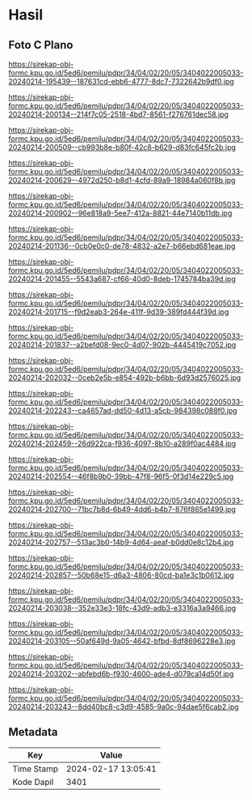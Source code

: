 # Hasil

## Foto C Plano

https://sirekap-obj-formc.kpu.go.id/5ed6/pemilu/pdpr/34/04/02/20/05/3404022005033-20240214-195439--187631cd-ebb6-4777-8dc7-7322642b9df0.jpg

https://sirekap-obj-formc.kpu.go.id/5ed6/pemilu/pdpr/34/04/02/20/05/3404022005033-20240214-200134--214f7c05-2518-4bd7-8561-f276761dec58.jpg

https://sirekap-obj-formc.kpu.go.id/5ed6/pemilu/pdpr/34/04/02/20/05/3404022005033-20240214-200509--cb993b8e-b80f-42c8-b629-d83fc645fc2b.jpg

https://sirekap-obj-formc.kpu.go.id/5ed6/pemilu/pdpr/34/04/02/20/05/3404022005033-20240214-200629--4972d250-b8d1-4cfd-89a9-18984a060f8b.jpg

https://sirekap-obj-formc.kpu.go.id/5ed6/pemilu/pdpr/34/04/02/20/05/3404022005033-20240214-200902--96e818a9-5ee7-412a-8821-44e7140b11db.jpg

https://sirekap-obj-formc.kpu.go.id/5ed6/pemilu/pdpr/34/04/02/20/05/3404022005033-20240214-201136--0cb0e0c0-de78-4832-a2e7-b66ebd681eae.jpg

https://sirekap-obj-formc.kpu.go.id/5ed6/pemilu/pdpr/34/04/02/20/05/3404022005033-20240214-201455--5543a687-cf66-40d0-8deb-1745784ba39d.jpg

https://sirekap-obj-formc.kpu.go.id/5ed6/pemilu/pdpr/34/04/02/20/05/3404022005033-20240214-201715--f9d2eab3-264e-411f-9d39-389fd444f39d.jpg

https://sirekap-obj-formc.kpu.go.id/5ed6/pemilu/pdpr/34/04/02/20/05/3404022005033-20240214-201837--a2befd08-9ec0-4d07-902b-4445419c7052.jpg

https://sirekap-obj-formc.kpu.go.id/5ed6/pemilu/pdpr/34/04/02/20/05/3404022005033-20240214-202032--0ceb2e5b-e854-492b-b6bb-6d93d2576025.jpg

https://sirekap-obj-formc.kpu.go.id/5ed6/pemilu/pdpr/34/04/02/20/05/3404022005033-20240214-202243--ca4657ad-dd50-4d13-a5cb-984398c088f0.jpg

https://sirekap-obj-formc.kpu.go.id/5ed6/pemilu/pdpr/34/04/02/20/05/3404022005033-20240214-202459--26d922ca-f936-4097-8b10-a289f0ac4484.jpg

https://sirekap-obj-formc.kpu.go.id/5ed6/pemilu/pdpr/34/04/02/20/05/3404022005033-20240214-202554--46f8b9b0-39bb-47f8-96f5-0f3d14e229c5.jpg

https://sirekap-obj-formc.kpu.go.id/5ed6/pemilu/pdpr/34/04/02/20/05/3404022005033-20240214-202700--71bc7b8d-6b49-4dd6-b4b7-876f865e1499.jpg

https://sirekap-obj-formc.kpu.go.id/5ed6/pemilu/pdpr/34/04/02/20/05/3404022005033-20240214-202757--513ac3b0-14b9-4d64-aeaf-b0dd0e8c12b4.jpg

https://sirekap-obj-formc.kpu.go.id/5ed6/pemilu/pdpr/34/04/02/20/05/3404022005033-20240214-202857--50b68e15-d6a3-4806-80cd-ba1e3c1b0612.jpg

https://sirekap-obj-formc.kpu.go.id/5ed6/pemilu/pdpr/34/04/02/20/05/3404022005033-20240214-203038--352e33e3-18fc-43d9-adb3-e3316a3a9466.jpg

https://sirekap-obj-formc.kpu.go.id/5ed6/pemilu/pdpr/34/04/02/20/05/3404022005033-20240214-203105--50af649d-9a05-4642-bfbd-8df8696228e3.jpg

https://sirekap-obj-formc.kpu.go.id/5ed6/pemilu/pdpr/34/04/02/20/05/3404022005033-20240214-203202--abfebd6b-f930-4600-ade4-d079ca14d50f.jpg

https://sirekap-obj-formc.kpu.go.id/5ed6/pemilu/pdpr/34/04/02/20/05/3404022005033-20240214-203243--8dd40bc8-c3d9-4585-9a0c-94dae5f6cab2.jpg


## Metadata

| Key        | Value               |
| ---------- | ------------------- |
| Time Stamp | 2024-02-17 13:05:41 |
| Kode Dapil | 3401                |



